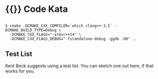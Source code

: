# {{}} Code Kata

##

```
$ cmake -DCMAKE_CXX_COMPILER=`which clang++-3.5` -DCMAKE_BUILD_TYPE=Debug \
  -DCMAKE_CXX_FLAGS="-std=c++14" \
  -DCMAKE_CXX_FLAGS_DEBUG="-fstandalone-debug -ggdb -O0" ..
```

##

## Test List

Kent Beck suggests using a test list. You can sketch one out here, if
that works for you.
